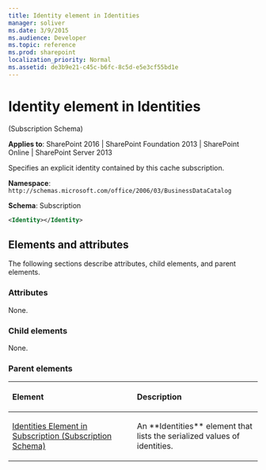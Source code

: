 ```yaml
---
title: Identity element in Identities
manager: soliver
ms.date: 3/9/2015
ms.audience: Developer
ms.topic: reference
ms.prod: sharepoint
localization_priority: Normal
ms.assetid: de3b9e21-c45c-b6fc-8c5d-e5e3cf55bd1e
---
```


# Identity element in Identities 

(Subscription Schema)

**Applies to**: SharePoint 2016 | SharePoint Foundation 2013 | SharePoint Online | SharePoint Server 2013

Specifies an explicit identity contained by this cache subscription.

**Namespace**: `http://schemas.microsoft.com/office/2006/03/BusinessDataCatalog`

**Schema**: Subscription

```XML
<Identity></Identity>
```

## Elements and attributes

The following sections describe attributes, child elements, and parent elements.

### Attributes

None.

### Child elements

None.

### Parent elements

<table>
<colgroup>
<col width="50%" />
<col width="50%" />
</colgroup>
<thead>
<tr class="header">
<th align="left"><p>Element</p></th>
<th align="left"><p>Description</p></th>
</tr>
</thead>
<tbody>
<tr class="odd">
<td align="left"><p><span sdata="link"><a href="identities-element-in-subscription-subscription-schema.md">Identities Element in Subscription (Subscription Schema)</a></span></p></td>
<td align="left"><p>An **Identities** element that lists the serialized values of identities.</p></td>
</tr>
</tbody>
</table>








